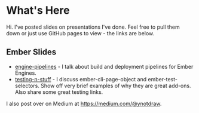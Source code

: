 # What's Here

Hi.  I've posted slides on presentations I've done.  Feel free to pull them down or just use GitHub pages to view - the links are below.

## Ember Slides
* [engine-pipelines](https://ynotdraw.github.io/engine-pipelines/index.html#/) - I talk about build and deployment pipelines for Ember Engines.
* [testing-n-stuff](https://ynotdraw.github.io/testing-n-stuff/index.html#/) - I discuss ember-cli-page-object and ember-test-selectors. Show off very brief examples of why they are great add-ons.  Also share some great testing links.

I also post over on Medium at https://medium.com/@ynotdraw.